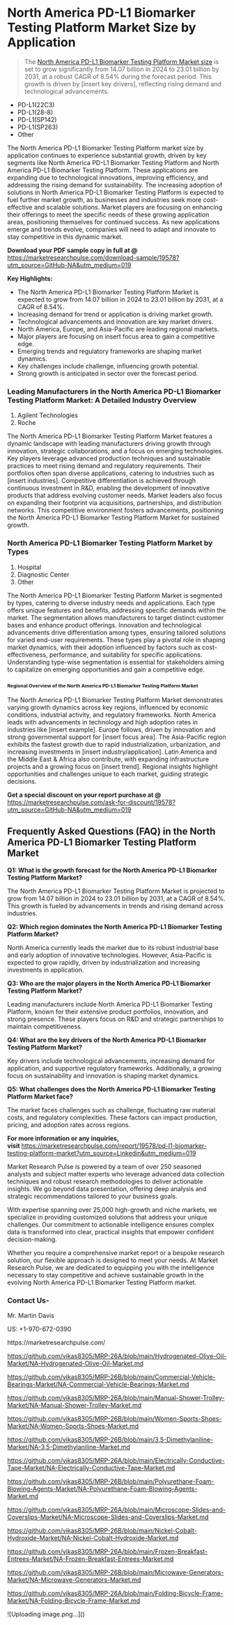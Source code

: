 <h1>North America PD-L1 Biomarker Testing Platform Market&nbsp;Size by Application</h1><blockquote><p>The <a href="https://marketresearchpulse.com/download-sample/19578?utm_source=GitHub-NA&amp;utm_medium=019">North America PD-L1 Biomarker Testing Platform Market size</a> is set to grow significantly from 14.07 billion in 2024 to 23.01 billion by 2031, at a robust CAGR of 8.54% during the forecast period. This growth is driven by [insert key drivers], reflecting rising demand and technological advancements.</p></blockquote><ul><li>PD-L1(22C3)<li> PD-L1(28-8)<li> PD-L1(SP142)<li> PD-L1(SP263)<li> Other</li></ul><p>The North America PD-L1 Biomarker Testing Platform market size by application continues to experience substantial growth, driven by key segments like North America PD-L1 Biomarker Testing Platform and North America PD-L1 Biomarker Testing Platform. These applications are expanding due to technological innovations, improving efficiency, and addressing the rising demand for sustainability. The increasing adoption of solutions in North America PD-L1 Biomarker Testing Platform is expected to fuel further market growth, as businesses and industries seek more cost-effective and scalable solutions. Market players are focusing on enhancing their offerings to meet the specific needs of these growing application areas, positioning themselves for continued success. As new applications emerge and trends evolve, companies will need to adapt and innovate to stay competitive in this dynamic market.</p><p><strong>Download your PDF sample copy in full at @ </strong><a href="https://marketresearchpulse.com/download-sample/19578?utm_source=GitHub-NA&amp;utm_medium=019">https://marketresearchpulse.com/download-sample/19578?utm_source=GitHub-NA&amp;utm_medium=019</a></p><p><strong>Key Highlights: </strong></p><ul><li>The North America PD-L1 Biomarker Testing Platform Market is expected to grow from 14.07 billion in 2024 to 23.01 billion by 2031, at a CAGR of 8.54%.</li><li>Increasing demand for trend or application is driving market growth.</li><li>Technological advancements and innovation are key market drivers.</li><li>North America, Europe, and Asia-Pacific are leading regional markets.</li><li>Major players are focusing on insert focus area to gain a competitive edge.</li><li>Emerging trends and regulatory frameworks are shaping market dynamics.</li><li>Key challenges include challenge, influencing growth potential.</li><li>Strong growth is anticipated in sector over the forecast period.</li></ul><h3>Leading Manufacturers in the North America PD-L1 Biomarker Testing Platform Market: A Detailed Industry Overview</h3><ol><li>Agilent Technologies</li><li>Roche</li></ol><div class="flex max-w-full flex-col flex-grow"><div class="min-h-8 text-message flex w-full flex-col items-end gap-2 whitespace-normal break-words [.text-message+&amp;]:mt-5" dir="auto" data-message-author-role="assistant" data-message-id="fd8432e4-4910-450d-b182-61b7bfb0a01f" data-message-model-slug="gpt-4o"><div class="flex w-full flex-col gap-1 empty:hidden first:pt-[3px]"><div class="markdown prose w-full break-words dark:prose-invert light"><p>The North America PD-L1 Biomarker Testing Platform Market features a dynamic landscape with leading manufacturers driving growth through innovation, strategic collaborations, and a focus on emerging technologies. Key players leverage advanced production techniques and sustainable practices to meet rising demand and regulatory requirements. Their portfolios often span diverse applications, catering to industries such as [insert industries]. Competitive differentiation is achieved through continuous investment in R&amp;D, enabling the development of innovative products that address evolving customer needs. Market leaders also focus on expanding their footprint via acquisitions, partnerships, and distribution networks. This competitive environment fosters advancements, positioning the North America PD-L1 Biomarker Testing Platform Market for sustained growth.</p></div></div></div></div><h3>North America PD-L1 Biomarker Testing Platform Market by Types</h3><ol><li>Hospital<li> Diagnostic Center<li> Other</li></ol><div class="flex max-w-full flex-col flex-grow"><div class="min-h-8 text-message flex w-full flex-col items-end gap-2 whitespace-normal break-words [.text-message+&amp;]:mt-5" dir="auto" data-message-author-role="assistant" data-message-id="084470be-0bb7-4664-bddf-5156b4f41249" data-message-model-slug="gpt-4o-mini"><div class="flex w-full flex-col gap-1 empty:hidden first:pt-[3px]"><div class="markdown prose w-full break-words dark:prose-invert light"><p>The North America PD-L1 Biomarker Testing Platform Market is segmented by types, catering to diverse industry needs and applications. Each type offers unique features and benefits, addressing specific demands within the market. The segmentation allows manufacturers to target distinct customer bases and enhance product offerings. Innovation and technological advancements drive differentiation among types, ensuring tailored solutions for varied end-user requirements. These types play a pivotal role in shaping market dynamics, with their adoption influenced by factors such as cost-effectiveness, performance, and suitability for specific applications. Understanding type-wise segmentation is essential for stakeholders aiming to capitalize on emerging opportunities and gain a competitive edge.</p></div></div></div></div><h3><span style="font-size: 11px;">Regional Overview of the North America PD-L1 Biomarker Testing Platform Market</span></h3><div class="flex max-w-full flex-col flex-grow"><div class="min-h-8 text-message flex w-full flex-col items-end gap-2 whitespace-normal break-words [.text-message+&amp;]:mt-5" dir="auto" data-message-author-role="assistant" data-message-id="e9038762-ce64-4e30-91c9-9bd413514231" data-message-model-slug="gpt-4o-mini"><div class="flex w-full flex-col gap-1 empty:hidden first:pt-[3px]"><div class="markdown prose w-full break-words dark:prose-invert light"><p>The North America PD-L1 Biomarker Testing Platform Market demonstrates varying growth dynamics across key regions, influenced by economic conditions, industrial activity, and regulatory frameworks. North America leads with advancements in technology and high adoption rates in industries like [insert example]. Europe follows, driven by innovation and strong governmental support for [insert focus area]. The Asia-Pacific region exhibits the fastest growth due to rapid industrialization, urbanization, and increasing investments in [insert industry/application]. Latin America and the Middle East &amp; Africa also contribute, with expanding infrastructure projects and a growing focus on [insert trend]. Regional insights highlight opportunities and challenges unique to each market, guiding strategic decisions.</p></div></div></div></div><p><strong>Get a special discount on your report purchase at @ </strong><a href="https://marketresearchpulse.com/ask-for-discount/19578?utm_source=GitHub-NA&amp;utm_medium=019">https://marketresearchpulse.com/ask-for-discount/19578?utm_source=GitHub-NA&amp;utm_medium=019</a></p><h2>Frequently Asked Questions (FAQ) in the North America PD-L1 Biomarker Testing Platform Market</h2><p><strong>Q1: What is the growth forecast for the North America PD-L1 Biomarker Testing Platform Market?</strong></p><p>The North America PD-L1 Biomarker Testing Platform Market is projected to grow from 14.07 billion in 2024 to 23.01 billion by 2031, at a CAGR of 8.54%. This growth is fueled by advancements in trends and rising demand across industries.</p><p><strong>Q2: Which region dominates the North America PD-L1 Biomarker Testing Platform Market?</strong></p><p>North America currently leads the market due to its robust industrial base and early adoption of innovative technologies. However, Asia-Pacific is expected to grow rapidly, driven by industrialization and increasing investments in application.</p><p><strong>Q3: Who are the major players in the North America PD-L1 Biomarker Testing Platform Market?</strong></p><p>Leading manufacturers include North America PD-L1 Biomarker Testing Platform, known for their extensive product portfolios, innovation, and strong presence. These players focus on R&amp;D and strategic partnerships to maintain competitiveness.</p><p><strong>Q4: What are the key drivers of the North America PD-L1 Biomarker Testing Platform Market?</strong></p><p>Key drivers include technological advancements, increasing demand for application, and supportive regulatory frameworks. Additionally, a growing focus on sustainability and innovation is shaping market dynamics.</p><p><strong>Q5: What challenges does the North America PD-L1 Biomarker Testing Platform Market face?</strong></p><p>The market faces challenges such as challenge, fluctuating raw material costs, and regulatory complexities. These factors can impact production, pricing, and adoption rates across regions.</p><p><strong>For more information or any inquiries, visit&nbsp;</strong><a href="https://marketresearchpulse.com/report/19578/pd-l1-biomarker-testing-platform-market?utm_source=Linkedin&utm_medium=019">https://marketresearchpulse.com/report/19578/pd-l1-biomarker-testing-platform-market?utm_source=Linkedin&utm_medium=019</a></p><p>Market Research Pulse is powered by a team of over 250 seasoned analysts and subject matter experts who leverage advanced data collection techniques and robust research methodologies to deliver actionable insights. We go beyond data presentation, offering deep analysis and strategic recommendations tailored to your business goals.</p><p>With expertise spanning over 25,000 high-growth and niche markets, we specialize in providing customized solutions that address your unique challenges. Our commitment to actionable intelligence ensures complex data is transformed into clear, practical insights that empower confident decision-making.</p><p>Whether you require a comprehensive market report or a bespoke research solution, our flexible approach is designed to meet your needs. At Market Research Pulse, we are dedicated to equipping you with the intelligence necessary to stay competitive and achieve sustainable growth in the evolving North America PD-L1 Biomarker Testing Platform market.</p><h3><strong>Contact Us-</strong></h3><p>Mr. Martin Davis</p><p>US: +1-970-672-0390</p><p>https://marketresearchpulse.com/</p><p><a href="https://github.com/vikas8305/MRP-26A/blob/main/Hydrogenated-Olive-Oil-Market/NA-Hydrogenated-Olive-Oil-Market.md">https://github.com/vikas8305/MRP-26A/blob/main/Hydrogenated-Olive-Oil-Market/NA-Hydrogenated-Olive-Oil-Market.md</a></p><p><a href="https://github.com/vikas8305/MRP-26B/blob/main/Commercial-Vehicle-Bearings-Market/NA-Commercial-Vehicle-Bearings-Market.md">https://github.com/vikas8305/MRP-26B/blob/main/Commercial-Vehicle-Bearings-Market/NA-Commercial-Vehicle-Bearings-Market.md</a></p><p><a href="https://github.com/vikas8305/MRP-26A/blob/main/Manual-Shower-Trolley-Market/NA-Manual-Shower-Trolley-Market.md">https://github.com/vikas8305/MRP-26A/blob/main/Manual-Shower-Trolley-Market/NA-Manual-Shower-Trolley-Market.md</a></p><p><a href="https://github.com/vikas8305/MRP-26B/blob/main/Women-Sports-Shoes-Market/NA-Women-Sports-Shoes-Market.md">https://github.com/vikas8305/MRP-26B/blob/main/Women-Sports-Shoes-Market/NA-Women-Sports-Shoes-Market.md</a></p><p><a href="https://github.com/vikas8305/MRP-26B/blob/main/3,5-Dimethylaniline-Market/NA-3,5-Dimethylaniline-Market.md">https://github.com/vikas8305/MRP-26B/blob/main/3,5-Dimethylaniline-Market/NA-3,5-Dimethylaniline-Market.md</a></p><p><a href="https://github.com/vikas8305/MRP-26A/blob/main/Electrically-Conductive-Tape-Market/NA-Electrically-Conductive-Tape-Market.md">https://github.com/vikas8305/MRP-26A/blob/main/Electrically-Conductive-Tape-Market/NA-Electrically-Conductive-Tape-Market.md</a></p><p><a href="https://github.com/vikas8305/MRP-26B/blob/main/Polyurethane-Foam-Blowing-Agents-Market/NA-Polyurethane-Foam-Blowing-Agents-Market.md">https://github.com/vikas8305/MRP-26B/blob/main/Polyurethane-Foam-Blowing-Agents-Market/NA-Polyurethane-Foam-Blowing-Agents-Market.md</a></p><p><a href="https://github.com/vikas8305/MRP-26A/blob/main/Microscope-Slides-and-Coverslips-Market/NA-Microscope-Slides-and-Coverslips-Market.md">https://github.com/vikas8305/MRP-26A/blob/main/Microscope-Slides-and-Coverslips-Market/NA-Microscope-Slides-and-Coverslips-Market.md</a></p><p><a href="https://github.com/vikas8305/MRP-26B/blob/main/Nickel-Cobalt-Hydroxide-Market/NA-Nickel-Cobalt-Hydroxide-Market.md">https://github.com/vikas8305/MRP-26B/blob/main/Nickel-Cobalt-Hydroxide-Market/NA-Nickel-Cobalt-Hydroxide-Market.md</a></p><p><a href="https://github.com/vikas8305/MRP-26A/blob/main/Frozen-Breakfast-Entrees-Market/NA-Frozen-Breakfast-Entrees-Market.md">https://github.com/vikas8305/MRP-26A/blob/main/Frozen-Breakfast-Entrees-Market/NA-Frozen-Breakfast-Entrees-Market.md</a></p><p><a href="https://github.com/vikas8305/MRP-26B/blob/main/Microwave-Generators-Market/NA-Microwave-Generators-Market.md">https://github.com/vikas8305/MRP-26B/blob/main/Microwave-Generators-Market/NA-Microwave-Generators-Market.md</a></p><p><a href="https://github.com/vikas8305/MRP-26A/blob/main/Folding-Bicycle-Frame-Market/NA-Folding-Bicycle-Frame-Market.md">https://github.com/vikas8305/MRP-26A/blob/main/Folding-Bicycle-Frame-Market/NA-Folding-Bicycle-Frame-Market.md</a></p>
![Uploading image.png…]()
